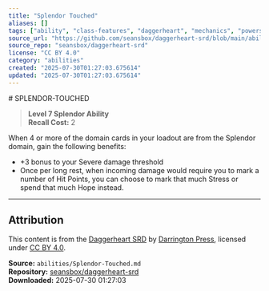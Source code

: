 ```yaml
---
title: "Splendor Touched"
aliases: []
tags: ["ability", "class-features", "daggerheart", "mechanics", "powers", "reference", "srd", "ttrpg"]
source_url: "https://github.com/seansbox/daggerheart-srd/blob/main/abilities/Splendor-Touched.md"
source_repo: "seansbox/daggerheart-srd"
license: "CC BY 4.0"
category: "abilities"
created: "2025-07-30T01:27:03.675614"
updated: "2025-07-30T01:27:03.675614"
---
```


﻿# SPLENDOR-TOUCHED

> **Level 7 Splendor Ability**  
> **Recall Cost:** 2

When 4 or more of the domain cards in your loadout are from the Splendor domain, gain the following benefits:

- +3 bonus to your Severe damage threshold
- Once per long rest, when incoming damage would require you to mark a number of Hit Points, you can choose to mark that much Stress or spend that much Hope instead.

---

## Attribution

This content is from the [Daggerheart SRD](https://github.com/seansbox/daggerheart-srd/blob/main/abilities/Splendor-Touched.md) by [Darrington Press](https://darringtonpress.com/), licensed under [CC BY 4.0](https://creativecommons.org/licenses/by/4.0/).

**Source:** `abilities/Splendor-Touched.md`  
**Repository:** [seansbox/daggerheart-srd](https://github.com/seansbox/daggerheart-srd)  
**Downloaded:** 2025-07-30 01:27:03

